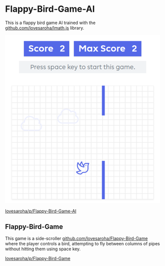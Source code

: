 # Flappy-Bird-Game-AI
This is a flappy bird game AI trained with the [github.com/lovesaroha/lmath.js](https://github.com/lovesaroha/lmath.js) library.

![game](https://raw.githubusercontent.com/lovesaroha/gimages/main/9.png)

[lovesaroha/p/Flappy-Bird-Game-AI](https://lovesaroha.com/p/Flappy-Bird-Game-AI)

## Flappy-Bird-Game
 This game is a side-scroller [github.com/lovesaroha/Flappy-Bird-Game](https://github.com/lovesaroha/Flappy-Bird-Game) where the player controls a bird, attempting to fly between columns of pipes without hitting them using space key.

[lovesaroha/p/Flappy-Bird-Game](https://lovesaroha.com/p/Flappy-Bird-Game)
